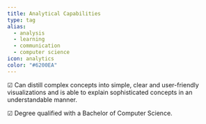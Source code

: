 ```yaml
---
title: Analytical Capabilities
type: tag
alias:
  - analysis
  - learning
  - communication
  - computer science
icon: analytics
color: "#6200EA"
---
```

☑ Can distill complex concepts into simple, clear and user-friendly
  visualizations and is able to explain sophisticated concepts in an
  understandable manner. 

☑ Degree qualified with a Bachelor of Computer Science.
